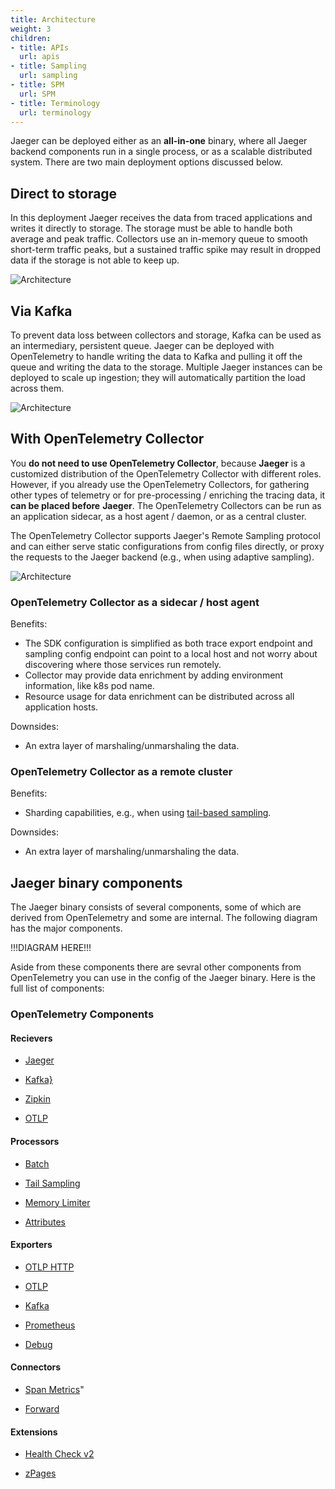 ```yaml
---
title: Architecture
weight: 3
children:
- title: APIs
  url: apis
- title: Sampling
  url: sampling
- title: SPM
  url: SPM
- title: Terminology
  url: terminology
---
```


Jaeger can be deployed either as an **all-in-one** binary, where all Jaeger backend components
run in a single process, or as a scalable distributed system. There are two main deployment options discussed below.

## Direct to storage

In this deployment Jaeger receives the data from traced applications and writes it directly to storage. The storage must be able to handle both average and peak traffic. Collectors use an in-memory queue to smooth short-term traffic peaks, but a sustained traffic spike may result in dropped data if the storage is not able to keep up.

![Architecture](/img/architecture-v2-2024.png)

## Via Kafka

To prevent data loss between collectors and storage, Kafka can be used as an intermediary, persistent queue. Jaeger can be deployed with OpenTelemetry to handle writing the data to Kafka and pulling it off the queue and writing the data to the storage. Multiple Jaeger instances can be deployed to scale up ingestion; they will automatically partition the load across them.

![Architecture](/img/architecture-v2-kafka-2024.png)

## With OpenTelemetry Collector

You **do not need to use OpenTelemetry Collector**, because **Jaeger** is a customized distribution of the OpenTelemetry Collector with different roles. However, if you already use the OpenTelemetry Collectors, for gathering other types of telemetry or for pre-processing / enriching the tracing data, it __can be placed before__  **Jaeger**. The OpenTelemetry Collectors can be run as an application sidecar, as a host agent / daemon, or as a central cluster.

The OpenTelemetry Collector supports Jaeger's Remote Sampling protocol and can either serve static configurations from config files directly, or proxy the requests to the Jaeger backend (e.g., when using adaptive sampling).

![Architecture](/img/architecture-v2-otel.png)

### OpenTelemetry Collector as a sidecar / host agent

Benefits:

* The SDK configuration is simplified as both trace export endpoint and sampling config endpoint can point to a local host and not worry about discovering where those services run remotely.
* Collector may provide data enrichment by adding environment information, like k8s pod name.
* Resource usage for data enrichment can be distributed across all application hosts.

Downsides:

* An extra layer of marshaling/unmarshaling the data.

### OpenTelemetry Collector as a remote cluster

Benefits:
* Sharding capabilities, e.g., when using [tail-based sampling](https://github.com/open-telemetry/opentelemetry-collector-contrib/blob/main/processor/tailsamplingprocessor/README.md).

Downsides:

* An extra layer of marshaling/unmarshaling the data.

## Jaeger binary components

The Jaeger binary consists of several components, some of which are derived from OpenTelemetry and some are internal. The following diagram has the major components.

!!!DIAGRAM HERE!!!

Aside from these components there are sevral other components from OpenTelemetry you can use in the config of the Jaeger binary. Here is the full list of components:

### OpenTelemetry Components

#### Recievers
* [Jaeger](https://github.com/open-telemetry/opentelemetry-collector-contrib/tree/main/receiver/jaegerreceiver)

* [Kafka}](https://github.com/open-telemetry/opentelemetry-collector-contrib/tree/main/receiver/kafkareceiver)

* [Zipkin](https://github.com/open-telemetry/opentelemetry-collector-contrib/tree/main/receiver/zipkinreceiver)

* [OTLP](https://github.com/open-telemetry/opentelemetry-collector/tree/main/receiver/otlpreceiver)	

#### Processors
* [Batch](https://github.com/open-telemetry/opentelemetry-collector/tree/main/processor/batchprocessor)

* [Tail Sampling](https://github.com/open-telemetry/opentelemetry-collector-contrib/tree/main/processor/tailsamplingprocessor)

* [Memory Limiter](https://github.com/open-telemetry/opentelemetry-collector/tree/main/processor/memorylimiterprocessor)	

* [Attributes](https://github.com/open-telemetry/opentelemetry-collector-contrib/tree/main/processor/attributesprocessor)
	
#### Exporters
* [OTLP HTTP](https://github.com/open-telemetry/opentelemetry-collector/tree/main/exporter/otlphttpexporter)

* [OTLP](https://github.com/open-telemetry/opentelemetry-collector/tree/main/exporter/otlpexporter)

* [Kafka](https://github.com/open-telemetry/opentelemetry-collector-contrib/blob/main/exporter/kafkaexporter/)

* [Prometheus](https://github.com/open-telemetry/opentelemetry-collector-contrib/tree/main/exporter/prometheusexporter)

* [Debug](https://github.com/open-telemetry/opentelemetry-collector/tree/main/exporter/debugexporter)	

#### Connectors
* [Span Metrics](https://github.com/open-telemetry/opentelemetry-collector-contrib/blob/main/connector/spanmetricsconnector/)"

* [Forward](https://github.com/open-telemetry/opentelemetry-collector/blob/main/connector/forwardconnector/)

#### Extensions
* [Health Check v2](https://github.com/open-telemetry/opentelemetry-collector-contrib/tree/main/extension/healthcheckv2extension)

* [zPages](https://github.com/open-telemetry/opentelemetry-collector/tree/main/extension/zpagesextension)